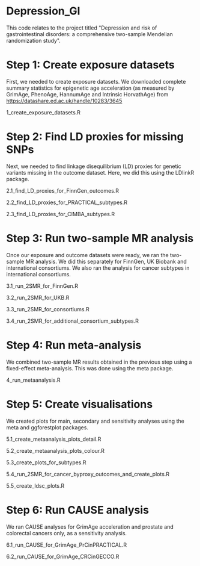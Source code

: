 # Depression_GI
This code relates to the project titled "Depression and risk of gastrointestinal disorders: a comprehensive two-sample Mendelian randomization study".


# Step 1: Create exposure datasets
First, we needed to create exposure datasets. We downloaded complete summary statistics for epigenetic age acceleration (as measured by GrimAge, PhenoAge, HannumAge and Intrinsic HorvathAge) from https://datashare.ed.ac.uk/handle/10283/3645

1_create_exposure_datasets.R

# Step 2: Find LD proxies for missing SNPs
Next, we needed to find linkage disequilibrium (LD) proxies for genetic variants missing in the outcome dataset. Here, we did this using the LDlinkR package.

2.1_find_LD_proxies_for_FinnGen_outcomes.R

2.2_find_LD_proxies_for_PRACTICAL_subtypes.R

2.3_find_LD_proxies_for_CIMBA_subtypes.R


# Step 3: Run two-sample MR analysis
Once our exposure and outcome datasets were ready, we ran the two-sample MR analysis. We did this separately for FinnGen, UK Biobank and international consortiums. We also ran the analysis for cancer subtypes in international consortiums.

3.1_run_2SMR_for_FinnGen.R

3.2_run_2SMR_for_UKB.R

3.3_run_2SMR_for_consortiums.R

3.4_run_2SMR_for_additional_consortium_subtypes.R

# Step 4: Run meta-analysis
We combined two-sample MR results obtained in the previous step using a fixed-effect meta-analysis. This was done using the meta package.

4_run_metaanalysis.R

# Step 5: Create visualisations
We created plots for main, secondary and sensitivity analyses using the meta and ggforestplot packages.

5.1_create_metaanalysis_plots_detail.R

5.2_create_metaanalysis_plots_colour.R

5.3_create_plots_for_subtypes.R

5.4_run_2SMR_for_cancer_byproxy_outcomes_and_create_plots.R

5.5_create_ldsc_plots.R

# Step 6: Run CAUSE analysis
We ran CAUSE analyses for GrimAge acceleration and prostate and colorectal cancers only, as a sensitivity analysis.

6.1_run_CAUSE_for_GrimAge_PrCinPRACTICAL.R

6.2_run_CAUSE_for_GrimAge_CRCinGECCO.R



